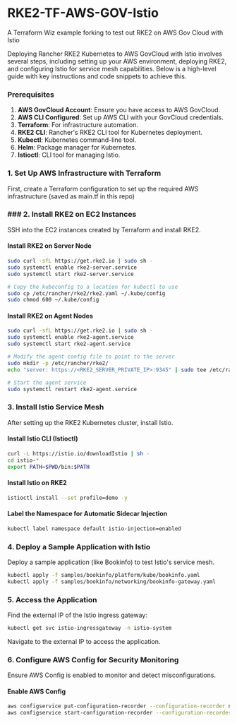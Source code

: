 # RKE2-TF-AWS-GOV-Istio
A Terraform Wiz example forking to test out RKE2 on AWS Gov Cloud with Istio

Deploying Rancher RKE2 Kubernetes to AWS GovCloud with Istio involves several steps, including setting up your AWS environment, deploying RKE2, and configuring Istio for service mesh capabilities. Below is a high-level guide with key instructions and code snippets to achieve this.

### Prerequisites

1. **AWS GovCloud Account**: Ensure you have access to AWS GovCloud.
2. **AWS CLI Configured**: Set up AWS CLI with your GovCloud credentials.
3. **Terraform**: For infrastructure automation.
4. **RKE2 CLI**: Rancher's RKE2 CLI tool for Kubernetes deployment.
5. **Kubectl**: Kubernetes command-line tool.
6. **Helm**: Package manager for Kubernetes.
7. **Istioctl**: CLI tool for managing Istio.

### 1. **Set Up AWS Infrastructure with Terraform**

First, create a Terraform configuration to set up the required AWS infrastructure (saved as main.tf in this repo)


### ### 2. **Install RKE2 on EC2 Instances**

SSH into the EC2 instances created by Terraform and install RKE2.

#### Install RKE2 on Server Node
```bash
sudo curl -sfL https://get.rke2.io | sudo sh -
sudo systemctl enable rke2-server.service
sudo systemctl start rke2-server.service

# Copy the kubeconfig to a location for kubectl to use
sudo cp /etc/rancher/rke2/rke2.yaml ~/.kube/config
sudo chmod 600 ~/.kube/config
```

#### Install RKE2 on Agent Nodes
```bash
sudo curl -sfL https://get.rke2.io | sudo sh -
sudo systemctl enable rke2-agent.service
sudo systemctl start rke2-agent.service

# Modify the agent config file to point to the server
sudo mkdir -p /etc/rancher/rke2/
echo "server: https://<RKE2_SERVER_PRIVATE_IP>:9345" | sudo tee /etc/rancher/rke2/config.yaml

# Start the agent service
sudo systemctl restart rke2-agent.service
```

### 3. **Install Istio Service Mesh**

After setting up the RKE2 Kubernetes cluster, install Istio.

#### Install Istio CLI (Istioctl)
```bash
curl -L https://istio.io/downloadIstio | sh -
cd istio-*
export PATH=$PWD/bin:$PATH
```

#### Install Istio on RKE2
```bash
istioctl install --set profile=demo -y
```

#### Label the Namespace for Automatic Sidecar Injection
```bash
kubectl label namespace default istio-injection=enabled
```

### 4. **Deploy a Sample Application with Istio**

Deploy a sample application (like Bookinfo) to test Istio's service mesh.

```bash
kubectl apply -f samples/bookinfo/platform/kube/bookinfo.yaml
kubectl apply -f samples/bookinfo/networking/bookinfo-gateway.yaml
```

### 5. **Access the Application**

Find the external IP of the Istio ingress gateway:

```bash
kubectl get svc istio-ingressgateway -n istio-system
```

Navigate to the external IP to access the application.

### 6. **Configure AWS Config for Security Monitoring**

Ensure AWS Config is enabled to monitor and detect misconfigurations.

#### Enable AWS Config
```bash
aws configservice put-configuration-recorder --configuration-recorder name=default,roleARN=<your-role-arn> --region us-gov-west-1
aws configservice start-configuration-recorder --configuration-recorder-name default --region us-gov-west-1
```
